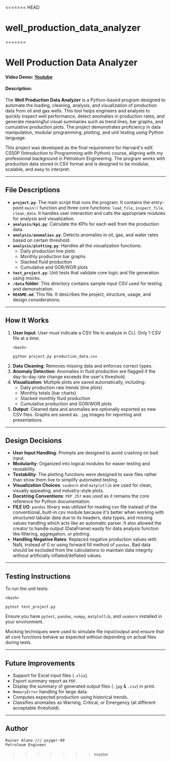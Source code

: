 <<<<<<< HEAD
# well_production_data_analyzer
=======
# Well Production Data Analyzer

#### Video Demo: [Youtube](URL)

#### Description:

The **Well Production Data Analyzer** is a Python-based program designed to automate the loading, cleaning, analysis, and visualization of production data from oil and gas wells. This tool helps engineers and analysts to quickly inspect well performance, detect anomalies in production rates, and generate meaningful visual summaries such as trend lines, bar graphs, and cumulative production plots. The project demonstrates proficiency in data manipulation, modular programming, plotting, and unit testing using Python language.

This project was developed as the final requirement for Harvard's edX CS50P (Introduction to Programming with Python) course, aligning with my professional background in Petroleum Engineering. The program works with production data stored in CSV format and is designed to be modular, scalable, and easy to interpret.

---

## File Descriptions

- **`project.py`**: The main script that runs the program. It contains the entry-point `main()` function and three core functions: `load_file`, `inspect_file`, `clean_data`. It handles user interaction and calls the appropriate modules for analysis and visualization.
- **`analysis/kpi.py`**: Calculate the KPIs for each well from the production data.
- **`analysis/anomalies.py`**: Detects anomalies in oil, gas, and water rates based on certain threshold.
- **`analysis/plotting.py`**: Handles all the visualization functions:
    - Daily production line plots
    - Monthly production bar graphs
    - Stacked fluid production
    - Cumulative and GOR/WOR plots
- **`test_project.py`**: Unit tests that validate core logic and file generation using mocks.
- **`/data` folder**: This directory contains sample input CSV used for testing and demonstration.
- **`README.md`**: This file. It describes the project, structure, usage, and design considerations.

---

## How It Works

1. **User Input**: User must indicate a CSV file to analyze in CLI. Only 1 CSV file at a time.
    ```
    <bash>

    python project.py production_data.csv
    ```
2. **Data Cleaning**: Removes missing data and enforces correct types.
3. **Anomaly Detection**: Anomalies in fluid production are flagged if the day-to-day rate change exceeds the user's threshold.
4. **Visualization**: Multiple plots are saved automatically, including:
    - Daily production rate trends (line plots)
    - Monthly totals (bar charts)
    - Stacked monthly fluid production
    - Cumulative production and GOR/WOR plots
5. **Output**: Cleaned data and anomalies are optionally exported as new CSV files. Graphs are saved as `.jpg` images for reporting and presentations.

---

## Design Decisions

- **User Input Handling**: Prompts are designed to avoid crashing on bad input.
- **Modularity**: Organized into logical modules for easier testing and reusability.
- **Testability**: The plotting functions were designed to save files rather than show them live to simplify automated testing.
- **Visualization Choices**: `seaborn` and `matplotlib` are used for clean, visually appealing, and industry-style plots.
- **Docstring Conventions**: `PEP 257` was used as it remains the core reference for Python documentation.
- **FILE I/O**: `pandas` library was utilized for reading csv file instead of the conventional, built-in csv module because it's better when working with structured tabular data due to its headers, data types, and missing values handling which acts like an automatic parser. It also allowed the creator to handle output (DataFrame) easily for data analysis function like filtering, aggregation, or plotting.
- **Handling Negative Rates**: Replaced negative production values with NaN, instead of 0 or using forward fill method of `pandas`. Bad data should be excluded from the calculations to maintain data integrity without artificially inflated/deflated values.

---

## Testing Instructions

To run the unit tests:
```
<bash>

pytest test_project.py
```
Ensure you have `pytest`, `pandas`, `numpy`, `matplotlib`, and `seaborn` installed in your environment.

Mocking techniques were used to simulate file input/output and ensure that all core functions behave as expected without depending on actual files during tests.

---

## Future Improvements
- Support for Excel input files (`.xlsx`).
- Export summary report as `PDF`.
- Display the summary of generated output files (`.jpg` & `.csv`) in print.
- `MemoryError` handling for large data.
- Computes expected production using historical trends.
- Classifies anomalies as Warning, Critical, or Emergency (at different acceptable threshold).

---

## Author
```
Rainer Alano /// psyger-99
Petroleum Engineer
```
>>>>>>> master
